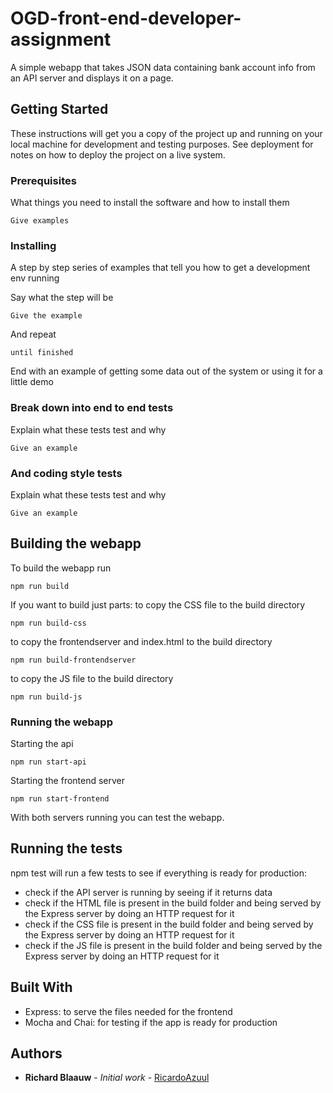 # OGD-front-end-developer-assignment
A simple webapp that takes JSON data containing bank account info from an API server and displays it on a page.

## Getting Started

These instructions will get you a copy of the project up and running on your local machine for development and testing purposes. See deployment for notes on how to deploy the project on a live system.

### Prerequisites

What things you need to install the software and how to install them

```
Give examples
```

### Installing

A step by step series of examples that tell you how to get a development env running

Say what the step will be

```
Give the example
```

And repeat

```
until finished
```

End with an example of getting some data out of the system or using it for a little demo



### Break down into end to end tests

Explain what these tests test and why

```
Give an example
```

### And coding style tests

Explain what these tests test and why

```
Give an example
```

## Building the webapp

To build the webapp run 
```
npm run build
```
If you want to build just parts:
to copy the CSS file to the build directory
```
npm run build-css
```
to copy the frontendserver and index.html to the build directory
```
npm run build-frontendserver 
```
to copy the JS file to the build directory
```
npm run build-js
```

### Running the webapp

Starting the api 
```
npm run start-api
```

Starting the frontend server 
```
npm run start-frontend
```

With both servers running you can test the webapp.

## Running the tests

npm test will run a few tests to see if everything is ready for production:
- check if the API server is running by seeing if it returns data
- check if the HTML file is present in the build folder and being served by the Express server by doing an HTTP request for it
- check if the CSS file is present in the build folder and being served by the Express server by doing an HTTP request for it
- check if the JS file is present in the build folder and being served by the Express server by doing an HTTP request for it


## Built With

* Express: to serve the files needed for the frontend
* Mocha and Chai: for testing if the app is ready for production

## Authors

* **Richard Blaauw** - *Initial work* - [RicardoAzuul](https://github.com/RicardoAzuul)



